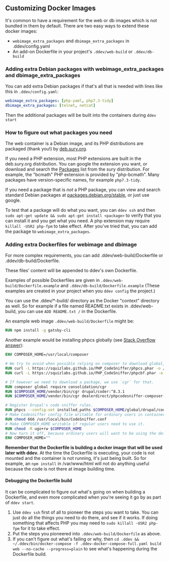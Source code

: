 ## Customizing Docker Images

It's common to have a requirement for the web or db images which is not bundled in them by default. There are two easy ways to extend these docker images:

* `webimage_extra_packages` and `dbimage_extra_packages` in .ddev/config.yaml
* An add-on Dockerfile in your project's `.ddev/web-build` or `.ddev/db-build`

### Adding extra Debian packages with webimage_extra_packages and dbimage_extra_packages

You can add extra Debian packages if that's all that is needed with lines like this in `.ddev/config.yaml`:

```yaml
webimage_extra_packages: [php-yaml, php7.3-tidy]
dbimage_extra_packages: [telnet, netcat]

```

Then the additional packages will be built into the containers during `ddev start`

### How to figure out what packages you need

The web container is a Debian image, and its PHP distributions are packaged (thank you!) by [deb.sury.org](https://deb.sury.org/).

If you need a PHP extension, most PHP extensions are built in the deb.sury.org distribution. You can google the extension you want, or download and search the [Packages](https://packages.sury.org/php/dists/buster/main/binary-amd64/Packages) list from the sury distribution. For example, the "bcmath" PHP extension is provided by "php-bcmath". Many packages have version-specific names, for example `php7.3-tidy`.

If you need a package that is *not* a PHP package, you can view and search standard Debian packages at [packages.debian.org/stable](https://packages.debian.org/stable/), or just use google.

To test that a package will do what you want, you can `ddev ssh` and then `sudo apt-get update && sudo apt-get install <package>` to verify that you can install it and you get what you need. A php extension may require `killall -USR2 php-fpm` to take effect. After you've tried that, you can add the package to `webimage_extra_packages`.

### Adding extra Dockerfiles for webimage and dbimage

For more complex requirements, you can add .ddev/web-build/Dockerfile or .ddev/db-build/Dockerfile.

These files' content will be appended to ddev's own Dockerfile.

Examples of possible Dockerfiles are given in `.ddev/web-build/Dockerfile.example` and `.ddev/db-build/Dockerfile.example` (These examples are created in your project when you `ddev config` the project.)

You can use the .ddev/*-build/ directory as the Docker "context" directory as well. So for example if a file named README.txt exists in .ddev/web-build, you can use `ADD README.txt /` in the Dockerfile.

An example web image `.ddev/web-build/Dockerfile` might be:

```dockerfile
RUN npm install -g gatsby-cli
```

Another example would be installing phpcs globally (see [Stack Overflow answer](https://stackoverflow.com/questions/61870801/add-global-phpcs-and-drupal-coder-to-ddev-in-custom-dockerfile/61870802#61870802)):

```dockerfile
ENV COMPOSER_HOME=/usr/local/composer

# We try to avoid when possible relying on composer to download global, so in PHPCS case we can use the phar.
RUN curl -L https://squizlabs.github.io/PHP_CodeSniffer/phpcs.phar -o /usr/local/bin/phpcs && chmod +x /usr/local/bin/phpcs
RUN curl -L https://squizlabs.github.io/PHP_CodeSniffer/phpcbf.phar -o /usr/local/bin/phpcbf && chmod +x /usr/local/bin/phpcbf

# If however we need to download a package, we use `cgr` for that.
RUN composer global require consolidation/cgr
RUN $COMPOSER_HOME/vendor/bin/cgr drupal/coder:^8.3.1
RUN $COMPOSER_HOME/vendor/bin/cgr dealerdirect/phpcodesniffer-composer-installer

# Register Drupal's code sniffer rules.
RUN phpcs --config-set installed_paths $COMPOSER_HOME/global/drupal/coder/vendor/drupal/coder/coder_sniffer --verbose
# Make Codesniffer config file writable for ordinary users in container.
RUN chmod 666 /usr/local/bin/CodeSniffer.conf
# Make COMPOSER_HOME writable if regular users need to use it.
RUN chmod -R ugo+rw $COMPOSER_HOME
# Now turn it off, because ordinary users will want to be using the default
ENV COMPOSER_HOME=""
```

**Remember that the Dockerfile is building a docker image that will be used later with ddev.** At the time the Dockerfile is executing, your code is not mounted and the container is not running, it's just being built. So for example, an `npm install` in /var/www/html will not do anything useful because the code is not there at image building time.

#### Debugging the Dockerfile build

It can be complicated to figure out what's going on when building a Dockerfile, and even more complicated when you're seeing it go by as part of `ddev start`.

1. Use `ddev ssh` first of all to pioneer the steps you want to take. You can just do all the things you need to do there, and see if it works. If doing something that affects PHP you may need to `sudo killall -USR2 php-fpm` for it to take effect.
2. Put the steps you pioneered into `.ddev/web-build/Dockerfile` as above.
3. If you can't figure out what's failing or why, then `cd .ddev && ~/.ddev/bin/docker-compose -f .ddev-docker-compose-full.yaml build web --no-cache --progress=plain` to see what's happening during the Dockerfile build.
